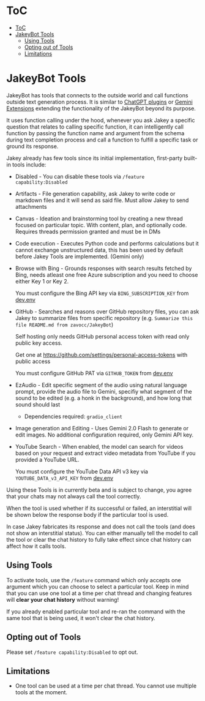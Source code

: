 # ToC
- [ToC](#toc)
- [JakeyBot Tools](#jakeybot-tools)
  - [Using Tools](#using-tools)
  - [Opting out of Tools](#opting-out-of-tools)
  - [Limitations](#limitations)

# JakeyBot Tools
JakeyBot has tools that connects to the outside world and call functions outside text generation process. It is similar to [ChatGPT plugins](https://openai.com/index/chatgpt-plugins/) or [Gemini Extensions](https://support.google.com/gemini/answer/13695044) extending the functionality of the JakeyBot beyond its purpose.

It uses function calling under the hood, whenever you ask Jakey a specific question that relates to calling specific function, it can intelligently call function by passing the function name and argument from the schema during text completion process and call a function to fulfill a specific task or ground its response.

Jakey already has few tools since its initial implementation, first-party built-in tools include:
- Disabled - You can disable these tools via `/feature capability:Disabled`

- Artifacts - File generation capability, ask Jakey to write code or markdown files and it will send as said file. Must allow Jakey to send attachments

- Canvas - Ideation and brainstorming tool by creating a new thread focused on particular topic. With content, plan, and optionally code. Requires threads permission granted and must be in DMs

- Code execution - Executes Python code and performs calculations but it cannot exchange unstructured data, this has been used by default before Jakey Tools are implemented. (Gemini only)

- Browse with Bing - Grounds responses with search results fetched by Bing, needs atleast one free Azure subscription and you need to choose either Key 1 or Key 2.
  
    You must configure the Bing API key via `BING_SUBSCRIPTION_KEY` from [dev.env](/dev.env.template)

- GitHub - Searches and reasons over GitHub repository files, you can ask Jakey to summarize files from specific repository (e.g. `Summarize this file README.md from zavocc/JakeyBot`)
  
    Self hosting only needs GitHub personal access token with read only public key access.

    Get one at https://github.com/settings/personal-access-tokens with public access

    You must configure GitHub PAT via `GITHUB_TOKEN` from [dev.env](/dev.env.template)

- EzAudio - Edit specific segment of the audio using natural language prompt, provide the audio file to Gemini, specifiy what segment of the sound to be edited (e.g. a honk in the background), and how long that sound should last

    - Dependencies required: `gradio_client`
  
- Image generation and Editing - Uses Gemini 2.0 Flash to generate or edit images. No additional configuration required, only Gemini API key.

- YouTube Search - When enabled, the model can search for videos based on your request and extract video metadata from YouTube if you provided a YouTube URL.

    You must configure the YouTube Data API v3 key via `YOUTUBE_DATA_v3_API_KEY` from [dev.env](/dev.env.template)

Using these Tools is in currently beta and is subject to change, you agree that your chats may not always call the tool correctly.

When the tool is used whether if its successful or failed, an interstitial will be shown below the response body if the particular tool is used.

In case Jakey fabricates its response and does not call the tools (and does not show an interstitial status). You can either manually tell the model to call the tool or clear the chat history to fully take effect since chat history can affect how it calls tools.

## Using Tools
To activate tools, use the `/feature` command which only accepts one argument which you can choose to select a particular tool. Keep in mind that you can use one tool at a time per chat thread and changing features will **clear your chat history** without warning!

If you already enabled particular tool and re-ran the command with the same tool that is being used, it won't clear the chat history.

## Opting out of Tools
Please set `/feature capability:Disabled` to opt out.

## Limitations
- One tool can be used at a time per chat thread. You cannot use multiple tools at the moment.
